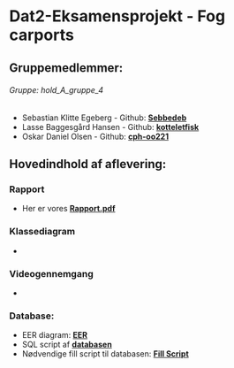 # Dat2-Eksamensprojekt - Fog carports

## Gruppemedlemmer:
###### Gruppe: _hold_A_gruppe_4_
* Sebastian Klitte Egeberg - Github: **[Sebbedeb](https://github.com/Sebbedeb)**
* Lasse Baggesgård Hansen - Github: **[kotteletfisk](https://github.com/kotteletfisk)**
* Oskar Daniel Olsen - Github: **[cph-oo221](https://github.com/cph-oo221)**

## Hovedindhold af aflevering:

### Rapport
* Her er vores **[Rapport.pdf]()**

### Klassediagram
* 

### Videogennemgang
* 

### Database:
* EER diagram: **[EER]()**
* SQL script af **[databasen]()**
* Nødvendige fill script til databasen: **[Fill Script]()**
